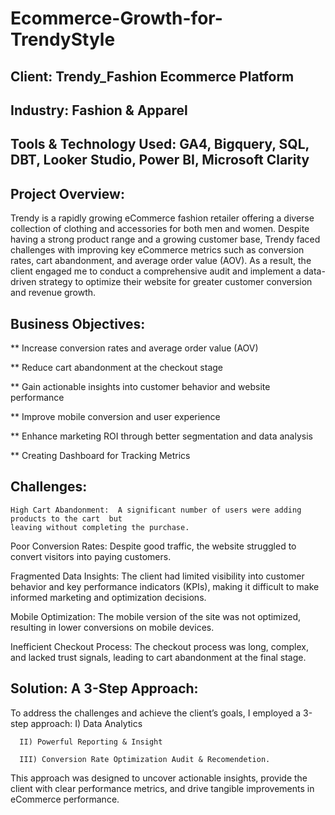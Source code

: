 # Ecommerce-Growth-for-TrendyStyle

## Client: Trendy_Fashion Ecommerce Platform
## Industry: Fashion & Apparel
## Tools & Technology Used: GA4, Bigquery, SQL, DBT, Looker Studio, Power BI, Microsoft Clarity

## Project Overview:
Trendy is a rapidly growing eCommerce fashion retailer offering a diverse collection of clothing and accessories for both men and women. Despite having a strong product range and a growing customer base, Trendy faced challenges with improving key eCommerce metrics such as conversion rates, cart abandonment, and average order value (AOV). As a result, the client engaged me to conduct a comprehensive audit and implement a data-driven strategy to optimize their website for greater customer conversion and revenue growth.


## Business Objectives:
   ** Increase conversion rates and average order value (AOV)
   
   ** Reduce cart abandonment at the checkout stage
   
   ** Gain actionable insights into customer behavior and  website performance
   
   ** Improve mobile conversion and user experience
   
   ** Enhance marketing ROI through better segmentation and data analysis
   
   ** Creating Dashboard for Tracking Metrics

## Challenges: 
    High Cart Abandonment:  A significant number of users were adding products to the cart  but 
    leaving without completing the purchase.
    
   Poor Conversion Rates: Despite good traffic, the website struggled to convert visitors into 
   paying customers.

   Fragmented Data Insights: The client had limited visibility into customer behavior and key 
   performance indicators (KPIs), making it difficult to make informed marketing and optimization 
   decisions.

  Mobile Optimization: The mobile version of the site was not optimized, resulting in lower 
  conversions on mobile devices.

 Inefficient Checkout Process: The checkout process was long, complex, and lacked trust signals, 
 leading to cart abandonment at the final stage.


## Solution: A 3-Step Approach:
To address the challenges and achieve the client’s goals, I employed a 3-step approach:
      I) Data Analytics
      
      II) Powerful Reporting & Insight
      
      III) Conversion Rate Optimization Audit & Recomendetion.

 This approach was designed to uncover actionable insights, provide the client with clear performance metrics, and drive tangible improvements in eCommerce performance.














   
